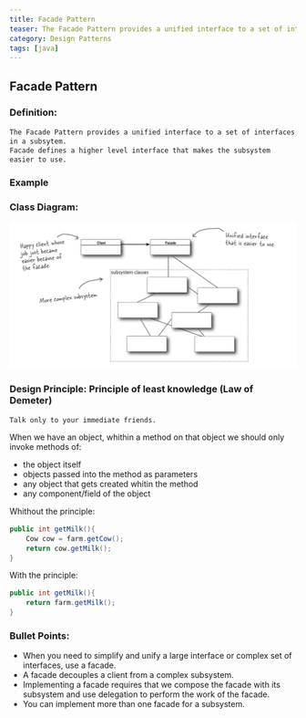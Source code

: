 ```yaml
---
title: Facade Pattern
teaser: The Facade Pattern provides a unified interface to a set of interfaces in a subsytems
category: Design Patterns
tags: [java]
---
```


## Facade Pattern

### Definition:

```
The Facade Pattern provides a unified interface to a set of interfaces in a subsytem.
Facade defines a higher level interface that makes the subsystem easier to use.
```

### Example

### Class Diagram:

![alt text](https://github.com/VanausloosThomas/PersonalDevelopment/blob/master/knowledge/DesignPatterns/FacadeClassDiagram.jpeg "Class Diagram")

### Design Principle: Principle of least knowledge (Law of Demeter)

```
Talk only to your immediate friends.
```

When we have an object, whithin a method on that object we should only invoke methods of:

- the object itself
- objects passed into the method as parameters
- any object that gets created whitin the method
- any component/field of the object

Whithout the principle:

```java
public int getMilk(){
	Cow cow = farm.getCow();
	return cow.getMilk();
}
```

With the principle:

```java
public int getMilk(){
	return farm.getMilk();
}
```

### Bullet Points:

- When you need to simplify and unify a large interface or complex set of interfaces, use a
  facade.
- A facade decouples a client from a complex subsystem.
- Implementing a facade requires that we compose the facade with its subsystem and use delegation to perform the work of the facade.
- You can implement more than one facade for a subsystem.

